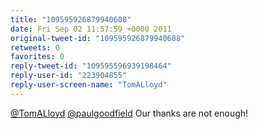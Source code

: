 ```yaml
---
title: "109595926879940608"
date: Fri Sep 02 11:57:59 +0000 2011
original-tweet-id: "109595926879940608"
retweets: 0
favorites: 0
reply-tweet-id: "109595596939198464"
reply-user-id: "223904855"
reply-user-screen-name: "TomALloyd"
---
```

<a href="https://twitter.com/TomALloyd">@TomALloyd</a> <a href="https://twitter.com/paulgoodfield">@paulgoodfield</a> Our thanks are not enough!
